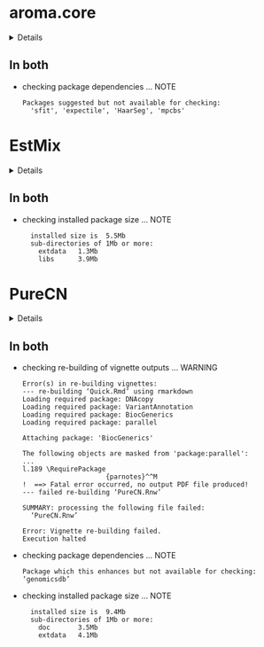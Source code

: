 # aroma.core

<details>

* Version: 3.2.2
* GitHub: https://github.com/HenrikBengtsson/aroma.core
* Source code: https://github.com/cran/aroma.core
* Date/Publication: 2021-01-05 05:10:12 UTC
* Number of recursive dependencies: 48

Run `revdep_details(, "aroma.core")` for more info

</details>

## In both

*   checking package dependencies ... NOTE
    ```
    Packages suggested but not available for checking:
      'sfit', 'expectile', 'HaarSeg', 'mpcbs'
    ```

# EstMix

<details>

* Version: 1.0.1
* GitHub: NA
* Source code: https://github.com/cran/EstMix
* Date/Publication: 2018-09-13 04:20:02 UTC
* Number of recursive dependencies: 16

Run `revdep_details(, "EstMix")` for more info

</details>

## In both

*   checking installed package size ... NOTE
    ```
      installed size is  5.5Mb
      sub-directories of 1Mb or more:
        extdata   1.3Mb
        libs      3.9Mb
    ```

# PureCN

<details>

* Version: 1.22.2
* GitHub: https://github.com/lima1/PureCN
* Source code: https://github.com/cran/PureCN
* Date/Publication: 2021-07-04
* Number of recursive dependencies: 153

Run `revdep_details(, "PureCN")` for more info

</details>

## In both

*   checking re-building of vignette outputs ... WARNING
    ```
    Error(s) in re-building vignettes:
    --- re-building ‘Quick.Rmd’ using rmarkdown
    Loading required package: DNAcopy
    Loading required package: VariantAnnotation
    Loading required package: BiocGenerics
    Loading required package: parallel
    
    Attaching package: 'BiocGenerics'
    
    The following objects are masked from 'package:parallel':
    ...
    l.189 \RequirePackage
                         {parnotes}^^M
    !  ==> Fatal error occurred, no output PDF file produced!
    --- failed re-building ‘PureCN.Rnw’
    
    SUMMARY: processing the following file failed:
      ‘PureCN.Rnw’
    
    Error: Vignette re-building failed.
    Execution halted
    ```

*   checking package dependencies ... NOTE
    ```
    Package which this enhances but not available for checking: ‘genomicsdb’
    ```

*   checking installed package size ... NOTE
    ```
      installed size is  9.4Mb
      sub-directories of 1Mb or more:
        doc       3.5Mb
        extdata   4.1Mb
    ```

